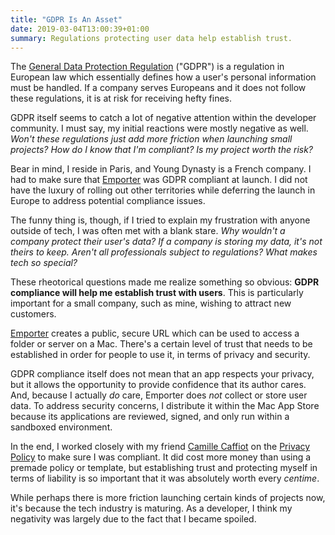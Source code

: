 ```yaml
---
title: "GDPR Is An Asset"
date: 2019-03-04T13:00:39+01:00
summary: Regulations protecting user data help establish trust.
---
```


The [General Data Protection Regulation](https://en.wikipedia.org/wiki/General_Data_Protection_Regulation) ("GDPR") is a regulation in European law which essentially defines how a user's personal information must be handled. If a company serves Europeans and it does not follow these regulations, it is at risk for receiving hefty fines.

GDPR itself seems to catch a lot of negative attention within the developer community. I must say, my initial reactions were mostly negative as well. *Won't these regulations just add more friction when launching small projects? How do I know that I'm compliant? Is my project worth the risk?*

Bear in mind, I reside in Paris, and Young Dynasty is a French company. I had to make sure that [Emporter](https://emporter.app) was GDPR compliant at launch. I did not have the luxury of rolling out other territories while deferring the launch in Europe to address potential compliance issues.

The funny thing is, though, if I tried to explain my frustration with anyone outside of tech, I was often met with a blank stare. *Why wouldn't a company protect their user's data? If a company is storing my data, it's not theirs to keep. Aren't all professionals subject to regulations? What makes tech so special?*

These rheotorical questions made me realize something so obvious: **GDPR compliance will help me establish trust with users**. This is particularly important for a small company, such as mine, wishing to attract new customers.

[Emporter](https://emporter.app) creates a public, secure URL which can be used to access a folder or server on a Mac. There's a certain level of trust that needs to be established in order for people to use it, in terms of privacy and security.

GDPR compliance itself does not mean that an app respects your privacy, but it allows the opportunity to provide confidence that its author cares. And, because I actually *do* care, Emporter does *not* collect or store user data. To address security concerns, I distribute it within the Mac App Store because its applications are reviewed, signed, and only run within a sandboxed environment.

In the end, I worked closely with my friend [Camille Caffiot](https://twitter.com/cmelven) on the [Privacy Policy](https://emporter.app/privacy) to make sure I was compliant. It did cost more money than using a premade policy or template, but establishing trust and protecting myself in terms of liability is so important that it was absolutely worth every *centime*.

While perhaps there is more friction launching certain kinds of projects now, it's because the tech industry is maturing. As a developer, I think my negativity was largely due to the fact that I became spoiled.
